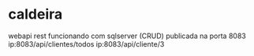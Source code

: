 # caldeira


webapi rest funcionando com sqlserver (CRUD)
publicada na porta 8083  ip:8083/api/clientes/todos  ip:8083/api/cliente/3
                          